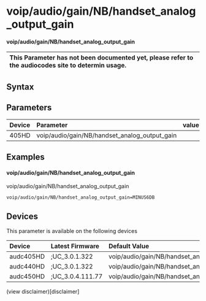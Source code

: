 ﻿---
description: voip/audio/gain/NB/handset_analog_output_gain
search: false
---

# voip/audio/gain/NB/handset_analog_output_gain

#### voip/audio/gain/NB/handset_analog_output_gain


| This Parameter has not been documented yet, please refer to the audiocodes site to determin usage.  | 
| :--- |

## Syntax

## Parameters
|Device|Parameter|value|Description|
|:---|:---|:---|:---|
| 405HD | voip/audio/gain/NB/handset_analog_output_gain |  |  |

## Examples
#### voip/audio/gain/NB/handset_analog_output_gain

voip/audio/gain/NB/handset_analog_output_gain

```
voip/audio/gain/NB/handset_analog_output_gain=MINUS6DB
```

## Devices
This parameter is available on the following devices

| Device | Latest Firmware | Default Value |
|:---|:---|:---|
| audc405HD | ;UC_3.0.1.322 | voip/audio/gain/NB/handset_analog_output_gain=MINUS6DB 
| audc440HD | ;UC_3.0.1.322 | voip/audio/gain/NB/handset_analog_output_gain=0DB 
| audc450HD | ;UC_3.0.4.111.77 | voip/audio/gain/NB/handset_analog_output_gain=0DB 

(view disclaimer)[disclaimer]
